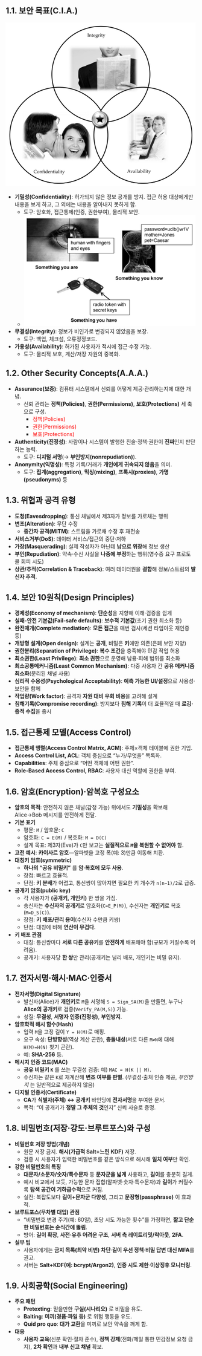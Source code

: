 ## 1.1. 보안 목표(C.I.A.)

![](../../_image/2025-10-20-17-20-40.jpg)

- **기밀성(Confidentiality)**: 허가되지 않은 정보 공개를 방지. 접근 허용 대상에게만 내용을 보게 하고, 그 외에는 내용을 알아내지 못하게 함.
	- 도구: 암호화, 접근통제(인증, 권한부여), 물리적 보안.
	- ![](../../_image/2025-10-20-17-22-03.jpg)
- **무결성(Integrity)**: 정보가 비인가로 변경되지 않았음을 보장.
	- 도구: 백업, 체크섬, 오류정정코드.
- **가용성(Availability)**: 허가된 사용자가 적시에 접근·수정 가능.
	- 도구: 물리적 보호, 계산/저장 자원의 중복화.

## 1.2. Other Security Concepts(A.A.A.)

- **Assurance(보증)**: 컴퓨터 시스템에서 신뢰를 어떻게 제공·관리하는지에 대한 개념.
	- 신뢰 관리는 **정책(Policies)**, **권한(Permissions)**, **보호(Protections)** 세 축으로 구성.
		- <font color="#ff0000">정책(Policies)</font>
		- <font color="#ff0000">권한(Permissions)</font>
		- <font color="#ff0000">보호(Protections)</font>
- **Authenticity(진정성)**: 사람이나 시스템이 발행한 진술·정책·권한이 **진짜**인지 판단하는 능력.
	- 도구: **디지털 서명**(→ **부인방지(nonrepudiation)**).
- **Anonymity(익명성)**: 특정 기록/거래가 **개인에게 귀속되지 않음**을 의미.
	- 도구: **집계(aggregation)**, **믹싱(mixing)**, **프록시(proxies)**, **가명(pseudonyms)** 등

## 1.3. 위협과 공격 유형

- **도청(Eavesdropping)**: 통신 채널에서 제3자가 정보를 가로채는 행위
- **변조(Alteration)**: 무단 수정
	- **중간자 공격(MITM)**: 스트림을 가로채 수정 후 재전송
- **서비스거부(DoS)**: 데이터 서비스/접근의 중단·저하
- **가장(Masquerading)**: 실제 작성자가 아닌데 **남으로 위장**해 정보 생산
- **부인(Repudiation)**: 약속·수신 사실을 **나중에 부정**하는 행위(영수증 요구 프로토콜 회피 시도)
- **상관/추적(Correlation & Traceback)**: 여러 데이터원을 **결합**해 정보/스트림의 **발신자 추적**.

## 1.4. 보안 10원칙(Design Principles)

- **경제성(Economy of mechanism)**: **단순성**을 지향해 이해·검증을 쉽게
- **실패-안전 기본값(Fail-safe defaults)**: **보수적 기본값**(초기 권한 최소화 등)
- **완전매개(Complete mediation)**: **모든 접근**을 매번 검사(세션 타임아웃 재인증 등)
- **개방형 설계(Open design)**: 설계는 **공개**, 비밀은 **키**에만 의존(은폐 보안 지양)
- **권한분리(Separation of Privilege)**: **복수 조건**을 충족해야 민감 작업 허용
- **최소권한(Least Privilege)**: **최소 권한**으로 운영해 남용·피해 범위를 최소화
- **최소공통메커니즘(Least Common Mechanism)**: 다중 사용자 간 **공유 메커니즘 최소화**(분리된 채널 사용)
- **심리적 수용성(Psychological Acceptability)**: **예측 가능한 UI/설정**으로 사용성·보안을 함께
- **작업량(Work factor)**: 공격자 **자원 대비 우회 비용**을 고려해 설계
- **침해기록(Compromise recording)**: 방지보다 **침해 기록**이 더 효율적일 때 **로깅·증적 수집**을 중시

## 1.5. 접근통제 모델(Access Control)

- **접근통제 행렬(Access Control Matrix, ACM)**: 주체×객체 테이블에 권한 기입.
- **Access Control List, ACL**: 객체 중심으로 “누가/무엇을” 목록화.
- **Capabilities**: 주체 중심으로 “어떤 객체에 어떤 권한”.
- **Role-Based Access Control, RBAC**: 사용자 대신 역할에 권한을 부여.

## 1.6. 암호(Encryption)·암복호 구성요소

- **암호의 목적**: 안전하지 않은 채널(감청 가능) 위에서도 **기밀성**을 확보해 Alice→Bob 메시지를 안전하게 전달.
- **기본 표기**
    - 평문: `M` / 암호문: `C`
    - 암호화: `C = E(M)` / 복호화: `M = D(C)`
    - 설계 목표: 제3자(Eve)가 `C`만 보고는 **실질적으로 `M`을 복원할 수 없어야** 함.
- **고전 예시**: **카이사르 암호**—알파벳을 고정 폭(예: 3)만큼 이동해 치환.
- **대칭키 암호(symmetric)**
    - **하나의 “공유 비밀키”** 를 **암·복호에 모두 사용**.
    - 장점: 빠르고 효율적.
    - 단점: **키 분배**가 어렵고, 통신쌍이 많아지면 필요한 키 개수가 `n(n−1)/2`로 급증.
- **공개키 암호(public key)**
    - 각 사용자가 **(공개키, 개인키)** 한 쌍을 가짐.
    - 송신자는 **수신자의 공개키**로 암호화(`C=E_P(M)`), 수신자는 **개인키**로 복호(`M=D_S(C)`).
    - 장점: **키 배포/관리 용이**(수신자 수만큼 키쌍)
    - 단점: 대칭에 비해 **연산이 무겁다**.
- **키 배포 관점**
    - 대칭: 통신쌍마다 **서로 다른 공유키**를 **안전하게** 배포해야 함(규모가 커질수록 어려움).
    - 공개키: 사용자당 **한 쌍**만 관리(공개키는 널리 배포, 개인키는 비밀 유지).

## 1.7. 전자서명·해시·MAC·인증서

- **전자서명(Digital Signature)**
    - 발신자(Alice)가 **개인키**로 `M`을 서명해 `S = Sign_SA(M)`을 만들면, 누구나 **Alice의 공개키**로 검증(`Verify_PA(M,S)`) 가능.
    - 성질: **무결성**, **서명자 인증(진정성)**, **부인방지**.
- **암호학적 해시 함수(Hash)**
    - 입력 `M`을 고정 길이 `Y = H(M)`로 매핑.
    - 요구 속성: **단방향성**(역상 계산 곤란), **충돌내성**(서로 다른 `M≠N`에 대해 `H(M)=H(N)` 찾기 곤란).
    - 예: **SHA-256** 등.
- **메시지 인증 코드(MAC)**
    - **공유 비밀키 `K`** 를 쓰는 무결성 검증: 예) `MAC = H(K || M)`.
    - 수신자는 같은 `K`로 재계산해 **변조 여부를 판별**. (무결성·출처 인증 제공, _부인방지_ 는 일반적으로 제공하지 않음)
- **디지털 인증서(Certificate)**
    - **CA**가 **식별자(주체) ↔ 공개키** 바인딩에 **전자서명**을 부여한 문서.
    - 목적: “이 공개키가 **정말 그 주체의 것**인지” 신뢰 사슬로 증명.

## 1.8. 비밀번호(저장·강도·브루트포스)와 구성

- **비밀번호 저장 방법(개념)**
    - 원문 저장 금지. **해시(가급적 Salt+느린 KDF)** 저장.
    - 검증 시 사용자가 입력한 비밀번호를 같은 방식으로 해시해 **일치 여부**만 확인.
- **강한 비밀번호의 특징**
    - **대문자/소문자/숫자/특수문자** 등 **문자군을 넓게** 사용하고, **길이**를 충분히 길게.
    - 예시 비교에서 보듯, 가능한 문자 집합(알파벳·숫자·특수문자)과 **길이**가 커질수록 **탐색 공간이 기하급수적**으로 커짐.
    - 실전: 복잡도보다 **길이+문자군 다양성**, 그리고 **문장형(passphrase)** 이 효과적.
- **브루트포스(무차별 대입) 관점**
    - “비밀번호 변경 주기(예: 60일), 초당 시도 가능한 횟수”를 가정하면, **짧고 단순한 비밀번호는 순식간에 뚫림**.
    - 방어: **길이 확장**, **사전·유추 어려운 구조**, **서버 측 레이트리밋/락아웃**, **2FA**.
- **실무 팁**
    - 사용자에게는 **금지 목록(최악 비번) 차단**·**길이 우선 정책**·**비밀 답변 대신 MFA**를 권고.
    - 서버는 **Salt+KDF(예: bcrypt/Argon2)**, **인증 시도 제한**·**이상징후 모니터링**.

## 1.9. 사회공학(Social Engineering)

- **주요 패턴**
    - **Pretexting**: 믿을만한 **구실(시나리오)** 로 비밀을 유도.
    - **Baiting**: **미끼(경품·파일 등)** 로 위험 행동을 유도.
    - **Quid pro quo**: **대가 교환**을 미끼로 보안 약속을 깨게 함.
- **대응**
    - **사용자 교육**(신분 확인·절차 준수), **정책 강제**(전화/메일 통한 민감정보 요청 금지), **2차 확인**과 **내부 신고 채널** 확보.